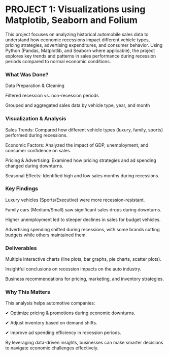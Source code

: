 # PROJECT 1: Visualizations using Matplotib, Seaborn and Folium
This project focuses on analyzing historical automobile sales data to understand how economic recessions impact different vehicle types, pricing strategies, advertising expenditures, and consumer behavior. Using Python (Pandas, Matplotlib, and Seaborn where applicable), the project explores key trends and patterns in sales performance during recession periods compared to normal economic conditions.

### What Was Done?
Data Preparation & Cleaning

Filtered recession vs. non-recession periods

Grouped and aggregated sales data by vehicle type, year, and month

### Visualization & Analysis
Sales Trends: Compared how different vehicle types (luxury, family, sports) performed during recessions.

Economic Factors: Analyzed the impact of GDP, unemployment, and consumer confidence on sales.

Pricing & Advertising: Examined how pricing strategies and ad spending changed during downturns.

Seasonal Effects: Identified high and low sales months during recessions.

### Key Findings
Luxury vehicles (Sports/Executive) were more recession-resistant.

Family cars (Medium/Small) saw significant sales drops during downturns.

Higher unemployment led to steeper declines in sales for budget vehicles.

Advertising spending shifted during recessions, with some brands cutting budgets while others maintained them.

### Deliverables
Multiple interactive charts (line plots, bar graphs, pie charts, scatter plots).

Insightful conclusions on recession impacts on the auto industry.

Business recommendations for pricing, marketing, and inventory strategies.

### Why This Matters
This analysis helps automotive companies:

✔ Optimize pricing & promotions during economic downturns.

✔ Adjust inventory based on demand shifts.

✔ Improve ad spending efficiency in recession periods.


By leveraging data-driven insights, businesses can make smarter decisions to navigate economic challenges effectively. 
